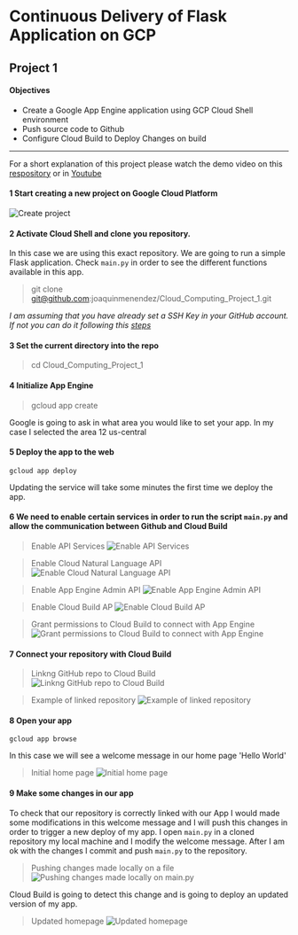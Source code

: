 # Continuous Delivery of Flask Application on GCP

## Project 1
#### Objectives

- Create a Google App Engine application using GCP Cloud Shell environment
- Push source code to Github
- Configure Cloud Build to Deploy Changes on build

---

For a short explanation of this project please watch the demo video on this [respository](./Demo_Continuous_Delivery_of_Flask_Application_on_GCP.mp4) or in [Youtube](https://youtu.be/8gUEr2N6Flg)

#### 1 Start creating a new project on Google Cloud Platform <br> 
![Create project](/Images/Slide1.JPG)

#### 2  Activate Cloud Shell and clone you repository.<br>
In this case we are using this exact repository. 
We are going to run a simple Flask application. Check `main.py` in order to see the different functions available in this app.<br>
> git clone git@github.com:joaquinmenendez/Cloud_Computing_Project_1.git

*I am assuming that you have already set a SSH Key in your GitHub account. If not you can do it following this [steps](https://docs.cloudera.com/documentation/director/latest/topics/director_gcp_config_tools.html)* 

#### 3 Set the current directory into the repo
> cd Cloud_Computing_Project_1

#### 4 Initialize App Engine
> gcloud app create

Google is going to ask in what area you would like to set your app. In my case I selected the area 12 us-central <br>

#### 5 Deploy the app to the web
`gcloud app deploy`

Updating the service will take some minutes the first time we deploy the app. <br>

#### 6 We need to enable certain services in order to run the script `main.py` and allow the communication between Github and Cloud Build

>Enable API Services
>![Enable API Services](/Images/Slide2.JPG 'Enable API Services')<br>

>Enable Cloud Natural Language API
>![Enable Cloud Natural Language API](/Images/Slide3.JPG 'Enable Cloud Natural Language API')<br>

>Enable App Engine Admin API
>![Enable App Engine Admin API](/Images/Slide5.JPG 'Enable App Engine Admin API')<br>

>Enable Cloud Build AP
>![Enable Cloud Build AP](/Images/Slide4.JPG 'Enable Cloud Build AP')<br>

>Grant permissions to Cloud Build to connect with App Engine
>![Grant permissions to Cloud Build to connect with App Engine](/Images/Slide6.JPG 'Grant permissions to Cloud Build to connect with App Engine')<br>

#### 7 Connect your repository with Cloud Build
>Linkng GitHub repo to Cloud Build
>![Linkng GitHub repo to Cloud Build](/Images/Slide7.JPG 'Linkng GitHub repo to Cloud Build')<br>

>Example of linked repository
>![Example of linked repository](/Images/Slide8.JPG 'Example of linked repository')<br>

#### 8 Open your app
`gcloud app browse`

In this case we will see a welcome message in our home page 'Hello World' <br>

>Initial home page
>![Initial home page](/Images/Slide9.JPG)

#### 9 Make some changes in our app

To check that our repository is correctly linked with our App I would made some modifications in this welcome message and I will push this changes in order to trigger a new deploy of my app.
I open `main.py` in a cloned repository my local machine and I modify the welcome message. After I am ok with the changes I commit and push `main.py` to the repository. <br>

> Pushing changes made locally on a file
> ![Pushing changes made locally on main.py](/Images/Slide10.JPG "Pushing changes made locally on main.py")

Cloud Build is going to detect this change and is going to deploy an updated version of my app. <br>
> Updated homepage
> ![Updated homepage](/Images/Slide11.JPG "Updated homepage")

